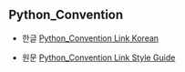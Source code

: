 ## Python_Convention

- 한글
[Python_Convention Link Korean](https://spoqa.github.io/2012/08/03/about-python-coding-convention.html)

- 원문
[Python_Convention Link Style Guide](https://www.python.org/dev/peps/pep-0008/)

